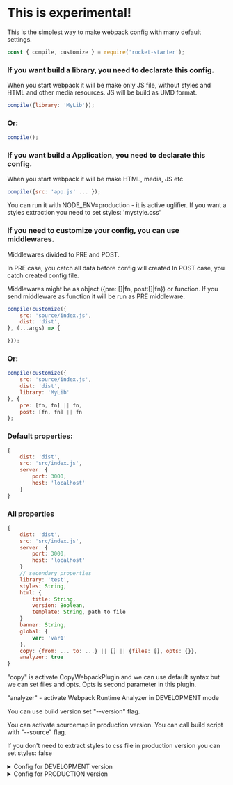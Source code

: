# This is experimental!

This is the simplest way to make webpack config with many default settings.

```jsx
const { compile, customize } = require('rocket-starter');
```
### If you want build a library, you need to declarate this config.
When you start webpack it will be make only JS file, without styles and HTML and other media resources. JS will be build as UMD format.
```jsx
compile({library: 'MyLib'});
```
### Or:
```jsx
compile();
```
### If you want build a Application, you need to declarate this config.
When you start webpack it will be make HTML, media, JS etc
```jsx
compile({src: 'app.js' ... });
```
You can run it with NODE_ENV=production - it is active uglifier. If you want a styles extraction you need to set styles: 'mystyle.css'

### If you need to customize your config, you can use middlewares.

Middlewares divided to PRE and POST.

In PRE case, you catch all data before config will created
In POST case, you catch created config file.

Middlewares might be as object ({pre: []|fn, post:[]|fn}) or function.
If you send middleware as function it will be run as PRE middleware.
```jsx
compile(customize({
    src: 'source/index.js',
    dist: 'dist',
}, (...args) => {

}));
```
### Or:
```jsx
compile(customize({
    src: 'source/index.js',
    dist: 'dist',
    library: 'MyLib'
}, {
    pre: [fn, fn] || fn,
    post: [fn, fn] || fn
};
```

### Default properties:

```jsx
{
    dist: 'dist',
    src: 'src/index.js',
    server: {
        port: 3000,
        host: 'localhost'
    }
}
```

### All properties

```jsx
{
    dist: 'dist',
    src: 'src/index.js',
    server: {
        port: 3000,
        host: 'localhost'
    }
    // secondary properties
    library: 'test',
    styles: String,
    html: {
        title: String,
        version: Boolean,
        template: String, path to file
    }
    banner: String,
    global: {
        var: 'var1'
    },
    copy: {from: ... to: ...} || [] || {files: [], opts: {}},
    analyzer: true    
}
```
"copy" is activate CopyWebpackPlugin and we can use default syntax but we can set files and opts. Opts is second parameter in this plugin.

"analyzer" - activate Webpack Runtime Analyzer in DEVELOPMENT mode

You can use build version set "--version" flag. 

You can activate sourcemap in production version. You can call build script with "--source" flag.

If you don't need to extract styles to css file in production version you can set styles: false

<details>
  <summary>Config for DEVELOPMENT version</summary>
  <pre>
  {
      "cache": true,
      "entry": [
          "/index.js"
      ],
      "devtool": "source-map",
      "output": {
          "publicPath": "/",
          "path": "/dist",
          "filename": "[name].js"
      },
      "stats": {
          "hash": true,
          "version": true,
          "timings": true,
          "assets": true,
          "chunks": true,
          "modules": true,
          "reasons": true,
          "children": true,
          "source": false,
          "errors": true,
          "errorDetails": true,
          "warnings": true,
          "publicPath": true
      },
      "node": {
          "fs": "empty"
      },
      "resolve": {
          "extensions": [
              ".js",
              ".jsx"
          ]
      },
      "devServer": {
          "headers": {
              "Access-Control-Allow-Origin": "*",
              "Access-Control-Allow-Methods": "GET, POST, PUT, DELETE, PATCH, OPTIONS",
              "Access-Control-Allow-Headers": "X-Requested-With, content-type, Authorization"
          },
          "port": 3000,
          "noInfo": true,
          "quiet": false,
          "lazy": false,
          "hot": false,
          "inline": true,
          "stats": "minimal",
          "overlay": {
              "errors": true
          },
          "watchOptions": {
              "aggregateTimeout": 50,
              "ignored": {}
          },
          "historyApiFallback": true,
          "host": "localhost"
      },
      "module": {
          "rules": [
              {
                  "test": /\.html$/,
                  "use": "file-loader?name=[name].[ext]"
              },
              {
                  "test": /\.css$/,
                  "loader": [
                      "style-loader",
                      "css-loader"
                  ]
              },
              {
                  "test": /\.scss/,
                  "loader": [
                      "style-loader",
                      "css-loader",
                      "sass-loader"
                  ]
              },
              {
                  "test": /\.less/,
                  "loader": [
                      "style-loader",
                      "css-loader",
                      "less-loader"
                  ]
              },
              {
                  "test": /\.(js|jsx)$/,
                  "exclude": /node_modules/,
                  "use": [
                      {
                          "loader": "babel-loader",
                          "query": {
                              "cacheDirectory": true,
                              "babelrc": false,
                              "presets": [
                                  [
                                      require.resolve('babel-preset-es2015'), {
                                          modules: false
                                      }
                                  ],
                                  require.resolve('babel-preset-stage-0'),
                                  require.resolve('babel-preset-react')
                              ],
                              "plugins": [
                                  require.resolve('babel-plugin-transform-decorators-legacy')
                              ],
                              "env": {
                                  "production": {
                                      "plugins": [
                                          require.resolve('babel-plugin-transform-react-constant-elements'),
                                          require.resolve('babel-plugin-transform-react-inline-elements'),
                                          require.resolve('babel-plugin-transform-react-pure-class-to-function'),
                                          require.resolve('babel-plugin-transform-react-remove-prop-types'),
                                      ]
                                  }
                              }
                          }
                      }
                  ]
              },
              {
                  "test": /\.(jpe?g|png|gif)$/i,
                  "loaders": [
                      "url-loader?limit=10000&name=images/[name].[ext]"
                  ]
              },
              {
                  "test": /\.(woff(2)?)(\?[a-z0-9=&.]+)?$/,
                  "loader": "url-loader?limit=10000&name=fonts/[name].[ext]"
              },
              {
                  "test": /\.md$/,
                  "loader": "html-loader!markdown-loader"
              },
              {
                  "test": /\.json/,
                  "loader": "json-loader"
              },
              {
                  "test": /\.svg$/,
                  "use": [
                      {
                          "loader": "svg-inline-loader"
                      },
                      {
                          "loader": "svgo-loader",
                          "options": {
                              "plugins": [
                                  {
                                      "removeTitle": true
                                  },
                                  {
                                      "convertColors": {
                                          "shorthex": false
                                      }
                                  },
                                  {
                                      "convertPathData": false
                                  }
                              ]
                          }
                      }
                  ]
              }
          ]
      },
      "plugins": [
          new webpack.optimize.OccurrenceOrderPlugin(),
          new HtmlWebpackPlugin(props.html),
          new webpack.DefinePlugin(Object.assign({
              'process.env': {
                  NODE_ENV: JSON.stringify(process.env.NODE_ENV)
              }
          }, props.global),
          new OpenBrowserPlugin({ url: `http://${props.server.host}:${props.server.port}` }))
      ],
      "externals": []
  }
  </pre>
</details>

<details>
  <summary>Config for PRODUCTION version</summary>
  <pre>
  {
      "cache": true,
      "entry": [
          "/index.js"
      ],
      "devtool": "source-map",
      "output": {
          "publicPath": "/",
          "path": "/dist",
          "filename": "[name].js"
      },
      "stats": {
          "hash": true,
          "version": true,
          "timings": true,
          "assets": true,
          "chunks": true,
          "modules": true,
          "reasons": true,
          "children": true,
          "source": false,
          "errors": true,
          "errorDetails": true,
          "warnings": true,
          "publicPath": true
      },
      "node": {
          "fs": "empty"
      },
      "resolve": {
          "extensions": [
              ".js",
              ".jsx"
          ]
      },
      "devServer": {
          "headers": {
              "Access-Control-Allow-Origin": "*",
              "Access-Control-Allow-Methods": "GET, POST, PUT, DELETE, PATCH, OPTIONS",
              "Access-Control-Allow-Headers": "X-Requested-With, content-type, Authorization"
          },
          "port": 3000,
          "noInfo": true,
          "quiet": false,
          "lazy": false,
          "hot": false,
          "inline": true,
          "stats": "minimal",
          "overlay": {
              "errors": true
          },
          "watchOptions": {
              "aggregateTimeout": 50,
              "ignored": {}
          },
          "historyApiFallback": true,
          "host": "localhost"
      },
      "module": {
          "rules": [
              {
                  "test": /\.html$/,
                  "use": "file-loader?name=[name].[ext]"
              },
              {
                  "test": /\.css$/,
                  "use": [
                      ExtractTextPlugin.extract({
                          fallback: "style-loader",
                          use: { loader: 'css-loader', options: { minimize: true }}
                      })
                  ]
              },
              {
                  "test": /\.scss/,
                  "use": ExtractTextPlugin.extract({
                     fallback: "style-loader",
                     use: [
                         { loader: 'css-loader', options: { minimize: true }},
                         'sass-loader'
                     ]
                 })
              },
              {
                  "test": /\.less/,
                  "use":  ExtractTextPlugin.extract({
                     fallback: "style-loader",
                     use: [
                         { loader: 'css-loader', options: { minimize: true }},
                         'less-loader'
                     ]
                 })
              },
              {
                  "test": /\.(js|jsx)$/,
                  "exclude": /node_modules/,
                  "use": [
                      {
                          "loader": "babel-loader",
                          "query": {
                              "cacheDirectory": true,
                              "babelrc": false,
                              "presets": [
                                  [
                                      require.resolve('babel-preset-es2015'), {
                                          modules: false
                                      }
                                  ],
                                  require.resolve('babel-preset-stage-0'),
                                  require.resolve('babel-preset-react')
                              ],
                              "plugins": [
                                  require.resolve('babel-plugin-transform-decorators-legacy')
                              ],
                              "env": {
                                  "production": {
                                      "plugins": [
                                          require.resolve('babel-plugin-transform-react-constant-elements'),
                                          require.resolve('babel-plugin-transform-react-inline-elements'),
                                          require.resolve('babel-plugin-transform-react-pure-class-to-function'),
                                          require.resolve('babel-plugin-transform-react-remove-prop-types'),
                                      ]
                                  }
                              }
                          }
                      }
                  ]
              },
              {
                  "test": /\.(jpe?g|png|gif)$/i,
                  "loaders": [
                      "url-loader?limit=10000&name=images/[name].[ext]"
                  ]
              },
              {
                  "test": /\.(woff(2)?)(\?[a-z0-9=&.]+)?$/,
                  "loader": "url-loader?limit=10000&name=fonts/[name].[ext]"
              },
              {
                  "test": /\.md$/,
                  "loader": "html-loader!markdown-loader"
              },
              {
                  "test": /\.json/,
                  "loader": "json-loader"
              },
              {
                  "test": /\.svg$/,
                  "use": [
                      {
                          "loader": "svg-inline-loader"
                      },
                      {
                          "loader": "svgo-loader",
                          "options": {
                              "plugins": [
                                  {
                                      "removeTitle": true
                                  },
                                  {
                                      "convertColors": {
                                          "shorthex": false
                                      }
                                  },
                                  {
                                      "convertPathData": false
                                  }
                              ]
                          }
                      }
                  ]
              }
          ]
      },
      "plugins": [
          new webpack.optimize.OccurrenceOrderPlugin(),
          new HtmlWebpackPlugin(props.html),
          new webpack.DefinePlugin(Object.assign({
              'process.env': {
                  NODE_ENV: JSON.stringify(process.env.NODE_ENV)
              }
          }, props.global),
          new webpack.optimize.ModuleConcatenationPlugin(),
          new ExtractTextPlugin(props.path || 'css/styles.css'),
          new ImageminPlugin({
              disable: false,
              optipng: {
                  optimizationLevel: 3
              },
              gifsicle: {
                  optimizationLevel: 1
              },
              jpegtran: {
                  progressive: false
              },
              svgo: {
              },
              pngquant: null,
              plugins: []
          }),
          new CleanWebpackPlugin(props),
          new UglifyJSPlugin({
              sourceMap: false,
              uglifyOptions: {
                  ie8: false,
                  ecma: 5,
                  output: {
                      comments: false,
                      beautify: false,
                  },
                  warnings: false
              }
          }),
          new webpack.BannerPlugin(banner)
      ],
      "externals": []
  }
  </pre>
</details>